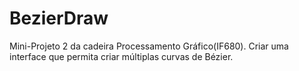 # BezierDraw
Mini-Projeto 2 da cadeira Processamento Gráfico(IF680). Criar uma interface que permita criar múltiplas curvas de Bézier. 
